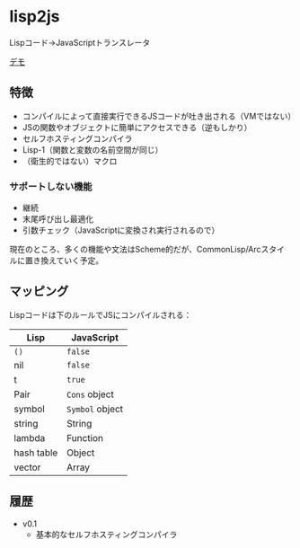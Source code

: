 lisp2js
=======

Lispコード→JavaScriptトランスレータ

[デモ](https://tyfkda.github.io/lisp2js/)

## 特徴
* コンパイルによって直接実行できるJSコードが吐き出される（VMではない）
* JSの関数やオブジェクトに簡単にアクセスできる（逆もしかり）
* セルフホスティングコンパイラ
* Lisp-1（関数と変数の名前空間が同じ）
* （衛生的ではない）マクロ

### サポートしない機能
* 継続
* 末尾呼び出し最適化
* 引数チェック（JavaScriptに変換され実行されるので）

現在のところ、多くの機能や文法はScheme的だが、CommonLisp/Arcスタイルに置き換えていく予定。

## マッピング
Lispコードは下のルールでJSにコンパイルされる：

| Lisp       | JavaScript      |
|------------|-----------------|
| `()`       | `false`         |
| nil        | `false`         |
| t          | `true`          |
| Pair       | `Cons` object   |
| symbol     | `Symbol` object |
| string     | String          |
| lambda     | Function        |
| hash table | Object          |
| vector     | Array           |


## 履歴
* v0.1
  * 基本的なセルフホスティングコンパイラ
